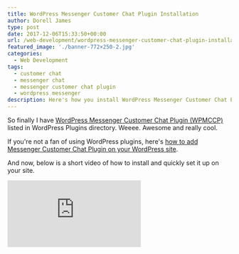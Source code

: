 ```yaml
---
title: WordPress Messenger Customer Chat Plugin Installation
author: Dorell James
type: post
date: 2017-12-06T15:33:50+00:00
url: /web-development/wordpress-messenger-customer-chat-plugin-installation/
featured_image: './banner-772×250-2.jpg'
categories:
  - Web Development
tags:
  - customer chat
  - messenger chat
  - messenger customer chat plugin
  - wordpress messenger
description: Here's how you install WordPress Messenger Customer Chat Plugin in your WordPress site so you can add Facebook's Customer Chat plugin today.
---
```


So finally I have [WordPress Messenger Customer Chat Plugin (WPMCCP)][1] listed in WordPress Plugins directory. Weeee. Awesome and really cool. <span class="wp-font-emots-emo-happy"></span>

If you're not a fan of using WordPress plugins, here's [how to add Messenger Customer Chat Plugin on your WordPress site][2].

And now, below is a short video of how to install and quickly set it up on your site. <span class="wp-font-emots-emo-happy"></span>

<div class="container">
  <iframe class="responsive-iframe" src="https://www.useloom.com/embed/a1f9ad9860c24f7daaec9e1dfecdf24f" frameborder="0" webkitallowfullscreen mozallowfullscreen allowfullscreen></iframe>
</div>

[1]: https://wordpress.org/plugins/wp-messenger-customer-chat/
[2]: http://dorellwp.localhost/web-development/adding-messenger-customer-chat-plugin-wordpress-site/
